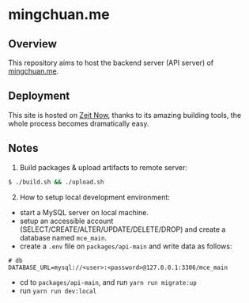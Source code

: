 # mingchuan.me

## Overview

This repository aims to host the backend server (API server) of [mingchuan.me](https://mingchuan.me).

## Deployment

This site is hosted on [Zeit Now](https://zeit.co), thanks to its amazing building tools, the whole process becomes dramatically easy.


## Notes

1. Build packages & upload artifacts to remote server:

```sh
$ ./build.sh && ./upload.sh
```

2. How to setup local development environment:
  - start a MySQL server on local machine.
  - setup an accessible account (SELECT/CREATE/ALTER/UPDATE/DELETE/DROP) and create a database named `mce_main`.
  - create a `.env` file on `packages/api-main` and write data as follows:

  ```
# db
DATABASE_URL=mysql://<user>:<password>@127.0.0.1:3306/mce_main
  ```

  - cd to `packages/api-main`, and run `yarn run migrate:up`
  - run `yarn run dev:local`

